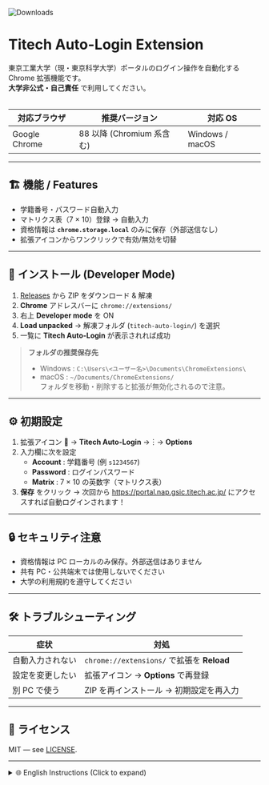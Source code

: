 ![Downloads](https://img.shields.io/github/downloads/tatoooya/titech-auto-login/total)

# Titech Auto-Login Extension

東京工業大学（現・東京科学大学）ポータルのログイン操作を自動化する Chrome 拡張機能です。  
**大学非公式・自己責任** で利用してください。  
<br>

| 対応ブラウザ | 推奨バージョン | 対応 OS |
|--------------|----------------|---------|
| Google Chrome | 88 以降 (Chromium 系含む) | Windows / macOS |

---

## 🏗 機能 / Features
- 学籍番号・パスワード自動入力  
- マトリクス表（7 × 10）登録 → 自動入力  
- 資格情報は **`chrome.storage.local`** のみに保存（外部送信なし）  
- 拡張アイコンからワンクリックで有効/無効を切替

---

## 🚀 インストール (Developer Mode)

1. [Releases](../../releases) から ZIP をダウンロード & 解凍  
2. **Chrome** アドレスバーに `chrome://extensions/`  
3. 右上 **Developer mode** を ON  
4. **Load unpacked** → 解凍フォルダ (`titech-auto-login/`) を選択  
5. 一覧に **Titech Auto-Login** が表示されれば成功

> **フォルダの推奨保存先**  
> - Windows : `C:\Users\<ユーザー名>\Documents\ChromeExtensions\`  
> - macOS : `~/Documents/ChromeExtensions/`  
> フォルダを移動・削除すると拡張が無効化されるので注意。

---

## ⚙️ 初期設定

1. 拡張アイコン 🧩 → **Titech Auto-Login** →︙→ **Options**  
2. 入力欄に次を設定  
   - **Account** : 学籍番号 (例 `s1234567`)  
   - **Password** : ログインパスワード  
   - **Matrix** : 7 × 10 の英数字（マトリクス表）  
3. **保存** をクリック → 次回から https://portal.nap.gsic.titech.ac.jp/ にアクセスすれば自動ログインされます！

---

## 🔒 セキュリティ注意

- 資格情報は PC ローカルのみ保存。外部送信はありません  
- 共有 PC・公共端末では使用しないでください  
- 大学の利用規約を遵守してください

---

## 🛠 トラブルシューティング
| 症状 | 対処 |
|------|------|
| 自動入力されない | `chrome://extensions/` で拡張を **Reload** |
| 設定を変更したい | 拡張アイコン → **Options** で再登録 |
| 別 PC で使う | ZIP を再インストール → 初期設定を再入力 |

---

## 📜 ライセンス
MIT — see [LICENSE](./LICENSE).

---

<details>
<summary>🌐 English Instructions (Click to expand)</summary>

### How to Install

1. Download the ZIP from [Releases](../../releases) and unzip it.  
2. Open `chrome://extensions/` in Chrome.  
3. Toggle **Developer mode** on (top-right).  
4. Click **Load unpacked** and select the unzipped folder (`titech-auto-login/`).  
5. “Titech Auto-Login” should appear in the list.

### How to Set Up

1. Click the extension icon (🧩) → “Titech Auto-Login” → **Options**.  
2. Fill in:  
   - **Account** (login ID)  
   - **Password**  
   - **Matrix** (7 × 10 characters)  
3. Click **Save**. From now on, visiting the portal auto-logs you in!

### Security Notes
- All data stays **only on your local PC**.  
- Nothing is sent outside.  
- **Do not use on shared / public computers.**

</details>
